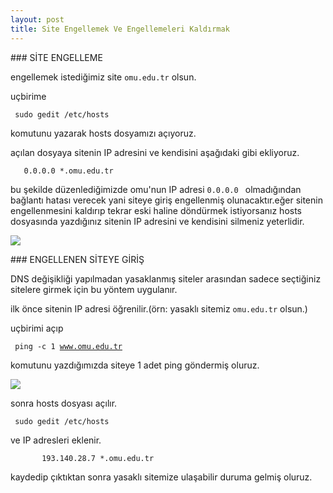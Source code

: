 ```yaml
---
layout: post
title: Site Engellemek Ve Engellemeleri Kaldırmak
---
```


###<a id="site-engelleme"> SİTE ENGELLEME </a> 

engellemek istediğimiz site <code>omu.edu.tr</code> olsun.

uçbirime

<code> sudo gedit /etc/hosts </code>

komutunu yazarak hosts dosyamızı açıyoruz.

açılan dosyaya sitenin IP adresini ve kendisini aşağıdaki gibi ekliyoruz.

       
       0.0.0.0 *.omu.edu.tr        



bu şekilde düzenlediğimizde omu'nun IP adresi <code>0.0.0.0 </code> olmadığından bağlantı hatası verecek yani siteye giriş engellenmiş olunacaktır.eğer sitenin engellenmesini kaldırıp tekrar eski haline döndürmek
istiyorsanız hosts dosyasında yazdığınız sitenin IP adresini ve kendisini silmeniz yeterlidir.

<img src="https://github.com/bsaral/bsaral.github.com/blob/master/images/2.png?raw=true"/>



###<a id="engel-kaldir"> ENGELLENEN SİTEYE GİRİŞ </a> 

DNS değişikliği yapılmadan yasaklanmış siteler arasından sadece seçtiğiniz sitelere girmek için bu yöntem uygulanır.

ilk önce sitenin IP adresi öğrenilir.(örn: yasaklı sitemiz <code>omu.edu.tr</code> olsun.)

uçbirimi açıp

<code> ping -c 1 www.omu.edu.tr </code>

komutunu yazdığımızda siteye 1 adet ping göndermiş oluruz.

<img src="https://github.com/bsaral/bsaral.github.com/blob/master/images/3.png?raw=true"/>

sonra hosts dosyası açılır.

<code> sudo gedit /etc/hosts </code>

ve IP adresleri eklenir.

           
           193.140.28.7 *.omu.edu.tr

kaydedip çıktıktan sonra yasaklı sitemize ulaşabilir duruma gelmiş oluruz.













